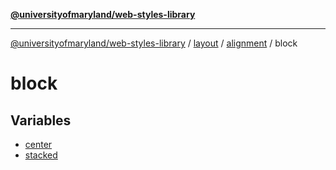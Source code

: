[**@universityofmaryland/web-styles-library**](../../../../../README.md)

***

[@universityofmaryland/web-styles-library](../../../../../README.md) / [layout](../../../../README.md) / [alignment](../../README.md) / block

# block

## Variables

- [center](variables/center.md)
- [stacked](variables/stacked.md)
